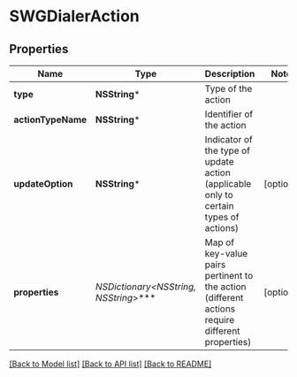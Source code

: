 # SWGDialerAction

## Properties
Name | Type | Description | Notes
------------ | ------------- | ------------- | -------------
**type** | **NSString*** | Type of the action | 
**actionTypeName** | **NSString*** | Identifier of the action | 
**updateOption** | **NSString*** | Indicator of the type of update action (applicable only to certain types of actions) | [optional] 
**properties** | **NSDictionary&lt;NSString*, NSString*&gt;*** | Map of key-value pairs pertinent to the action (different actions require different properties) | [optional] 

[[Back to Model list]](../README.md#documentation-for-models) [[Back to API list]](../README.md#documentation-for-api-endpoints) [[Back to README]](../README.md)


